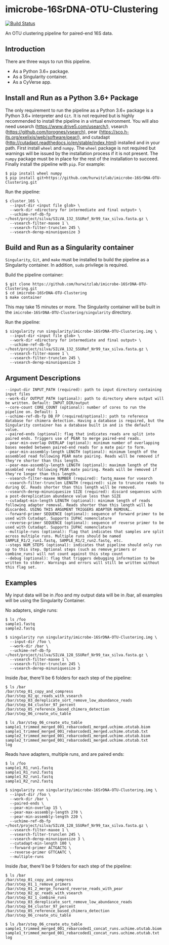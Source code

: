 # imicrobe-16SrDNA-OTU-Clustering

[![Build Status](https://travis-ci.org/hurwitzlab/imicrobe-16SrDNA-OTU-Clustering.svg?branch=master)](https://travis-ci.org/hurwitzlab/imicrobe-16SrDNA-OTU-Clustering)

An OTU clustering pipeline for paired-end 16S data.

## Introduction

There are three ways to run this pipeline.

  + As a Python 3.6+ package.
  + As a Singularity container.
  + As a CyVerse app.

## Install and Run as a Python 3.6+ Package

The only requirement to run the pipeline as a Python 3.6+ package is a Python 3.6+ interpreter and `Git`. It is not required but is highly recommended to install the pipeline in a virtual environment.
You will also need usearch (https://www.drive5.com/usearch/), vsearch (https://github.com/torognes/vsearch), pear (https://sco.h-its.org/exelixis/web/software/pear/), and cutadapt (http://cutadapt.readthedocs.io/en/stable/index.html) installed and in your path.
First install `wheel` and `numpy`. The `wheel` package is not required but warnings will be issued by the installation process if it is not present. The `numpy` package must be in place for the rest of the installation to succeed. Finally install the pipeline with `pip`. For example:

```
$ pip install wheel numpy
$ pip install git+https://github.com/hurwitzlab/imicrobe-16SrDNA-OTU-Clustering.git
```

Run the pipeline:

```
$ cluster_16S \
  --input-dir <input file glob> \
  --work-dir <directory for intermediate and final output> \
  --uchime-ref-db-fp ~/host/project/silva/SILVA_132_SSURef_Nr99_tax_silva.fasta.gz \
  --vsearch-filter-maxee 1 \
  --vsearch-filter-trunclen 245 \
  --vsearch-derep-minuniquesize 3
```

## Build and Run as a Singularity container

`Singularity`, `Git`, and `make` must be installed to build the pipeline as a Singularity container.
In addition, `sudo` privilege is required.

Build the pipeline container:

```
$ git clone https://github.com/hurwitzlab/imicrobe-16SrDNA-OTU-Clustering.git
$ cd imicrobe-16SrDNA-OTU-Clustering
$ make container
```
This may take 15 minutes or more. The Singularity container will be built in the `imicrobe-16SrDNA-OTU-Clustering/singularity` directory.

Run the pipeline:

```
$ singularity run singularity/imicrobe-16SrDNA-OTU-Clustering.img \
  --input-dir <input file glob> \
  --work-dir <directory for intermediate and final output> \
  --uchime-ref-db-fp ~/host/project/silva/SILVA_132_SSURef_Nr99_tax_silva.fasta.gz \
  --vsearch-filter-maxee 1 \
  --vsearch-filter-trunclen 245 \
  --vsearch-derep-minuniquesize 3
```

## Argument Descriptions

```
--input-dir INPUT_PATH (required): path to input directory containing input files
--work-dir OUTPUT_PATH (optional): path to directory where output will be written. Default: INPUT_DIR/output
--core-count CORE_COUNT (optional): number of cores to run the pipeline on. Default: 1
--uchime-ref-db-fp DB_FP (required/optional): path to reference database for chimera detection. Having a database is required, but the Singularity container has a database built in and is the default value.
--paired-ends (optional): flag that indicates reads are split into paired ends. Triggers use of PEAR to merge paired-end reads.
--pear-min-overlap OVERLAP (optional): minimum number of overlapping bases needed between paired-end reads for a mate pair to form.
--pear-min-assembly-length LENGTH (optional): minimum length of the assembled read following PEAR mate pairing. Reads will be removed if they're shorter than this length.
--pear-max-assembly-length LENGTH (optional): maximum length of the assmbled read following PEAR mate pairing. Reads will be removed if they're longer than this length.
--vsearch-filter-maxee NUMBER (required): fastq_maxee for vsearch
--vsearch-filter-trunclen LENGTH (required): size to truncate reads to during QC. Reads shorter than this length will be removed.
--vsearch-derep-minuniquesize SIZE (required): discard sequences with a post-dereplication abundance value less than SIZE
--cutadapt-min-length LENGTH (optional): minimum length of reads following adapter removal. Reads shorter than this length will be discarded. USING THIS ARGUMENT TRIGGERS ADAPTER REMOVAL.
--forward-primer SEQUENCE (optional): sequence of forward primer to be used with Cutadapt. Supports IUPAC nomenclature
--reverse-primer SEQUENCE (optional): sequence of reverse primer to be used with Cutadapt. Supports IUPAC nomenclature
--multiple-runs (optional): flag that indicates that samples are split across multiple runs. Multiple runs should be named SAMPLE_R1/2_run1.fastq, SAMPLE_R1/2_run2.fastq, etc.
--steps NUM_STEPS (optional): indicates that pipeline should only run up to this step. Optional steps (such as remove_primers or combine_runs) will not count against this step count
--debug (optional): flag that triggers debugging information to be written to stderr. Warnings and errors will still be written without this flag set.
```

## Examples

My input data will be in /foo and my output data will be in /bar, all examples will be using the Singularity Container.

No adapters, single runs:

```
$ ls /foo
sample1.fastq
sample2.fastq

$ singularity run singularity/imicrobe-16SrDNA-OTU-Clustering.img \
  --input-dir /foo \
  --work-dir /bar \
  --uchime-ref-db-fp ~/host/project/silva/SILVA_128_SSURef_Nr99_tax_silva.fasta.gz \
  --vsearch-filter-maxee 1 \
  --vsearch-filter-trunclen 245 \
  --vsearch-derep-minuniquesize 3
```
Inside /bar, there'll be 6 folders for each step of the pipeline:
```
$ ls /bar
/bar/step_01_copy_and_compress
/bar/step_02_qc_reads_with_vsearch
/bar/step_03_dereplicate_sort_remove_low_abundance_reads
/bar/step_04_cluster_97_percent
/bar/step_05_reference_based_chimera_detection
/bar/step_06_create_otu_table

$ ls /bar/step_06_create_otu_table
sample1_trimmed_merged_001_rebarcoded1_merged.uchime.otutab.biom
sample1_trimmed_merged_001_rebarcoded1_merged.uchime.otutab.txt
sample2_trimmed_merged_001_rebarcoded1_merged.uchime.otutab.biom
sample2_trimmed_merged_001_rebarcoded1_merged.uchime.otutab.txt
log
```


Reads have adapters, multiple runs, and are paired ends:

```
$ ls /foo
sample1_R1_run1.fastq
sample1_R1_run2.fastq
sample1_R2_run1.fastq
sample1_R2_run2.fastq

$ singularity run singularity/imicrobe-16SrDNA-OTU-Clustering.img \
  --input-dir /foo \
  --work-dir /bar \
  --paired-ends \
  --pear-min-overlap 15 \
  --pear-max-assembly-length 270 \
  --pear-min-assembly-length 220 \
  --uchime-ref-db-fp ~/host/project/silva/SILVA_128_SSURef_Nr99_tax_silva.fasta.gz \
  --vsearch-filter-maxee 1 \
  --vsearch-filter-trunclen 245 \
  --vsearch-derep-minuniquesize 3 \
  --cutadapt-min-length 100 \
  --forward-primer ACTGACTG \
  --reverse-primer GTTCAATC \
  --multiple-runs
```
Inside /bar, there'll be 9 folders for each step of the pipeline:
```
$ ls /bar
/bar/step_01_copy_and_compress
/bar/step_01_1_remove_primers
/bar/step_01_2_merge_forward_reverse_reads_with_pear
/bar/step_02_qc_reads_with_vsearch
/bar/step_02_1_combine_runs
/bar/step_03_dereplicate_sort_remove_low_abundance_reads
/bar/step_04_cluster_97_percent
/bar/step_05_reference_based_chimera_detection
/bar/step_06_create_otu_table

$ ls /bar/step_06_create_otu_table
sample1_trimmed_merged_001_rebarcoded1_concat_runs.uchime.otutab.biom
sample1_trimmed_merged_001_rebarcoded1_concat_runs.uchime.otutab.txt
log
```
